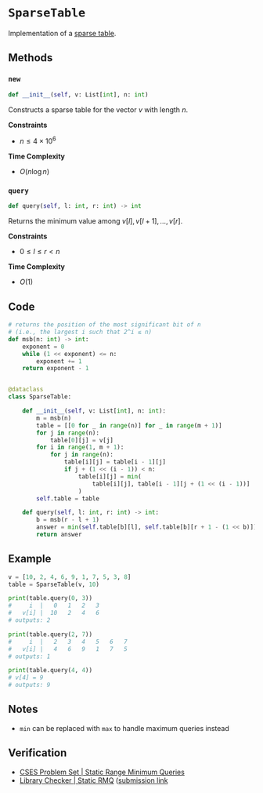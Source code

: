 # `SparseTable`
Implementation of a [sparse table](https://brilliant.org/wiki/sparse-table/#:~:text=Sparse%20Table%20is%20a%20data,compared%20to%20other%20data%20structures.).

## Methods
### `new`
```python
def __init__(self, v: List[int], n: int)
```

Constructs a sparse table for the vector $v$ with length $n$.

**Constraints** 
- $n \le 4 \times 10^{6}$

**Time Complexity**
- $O(n \log n)$

### `query`
```python
def query(self, l: int, r: int) -> int
```

Returns the minimum value among $v[l], v[l + 1], \dots, v[r]$.

**Constraints**
- $0 \le l \le r < n$

**Time Complexity**
- $O(1)$

## Code
```python
# returns the position of the most significant bit of n
# (i.e., the largest i such that 2^i ≤ n)
def msb(n: int) -> int:
    exponent = 0
    while (1 << exponent) <= n:
        exponent += 1
    return exponent - 1


@dataclass
class SparseTable:

    def __init__(self, v: List[int], n: int):
        m = msb(n)
        table = [[0 for _ in range(n)] for _ in range(m + 1)]
        for j in range(n):
            table[0][j] = v[j]
        for i in range(1, m + 1):
            for j in range(n):
                table[i][j] = table[i - 1][j]
                if j + (1 << (i - 1)) < n:
                    table[i][j] = min(
                        table[i][j], table[i - 1][j + (1 << (i - 1))]
                    )
        self.table = table

    def query(self, l: int, r: int) -> int:
        b = msb(r - l + 1)
        answer = min(self.table[b][l], self.table[b][r + 1 - (1 << b)])
        return answer
```

## Example
```python
v = [10, 2, 4, 6, 9, 1, 7, 5, 3, 8]
table = SparseTable(v, 10)

print(table.query(0, 3))
#     i  |   0   1   2   3
#   v[i] |  10   2   4   6
# outputs: 2

print(table.query(2, 7))
#     i  |   2   3   4   5   6   7
#   v[i] |   4   6   9   1   7   5
# outputs: 1

print(table.query(4, 4))
# v[4] = 9
# outputs: 9
```

## Notes
- `min` can be replaced with `max` to handle maximum queries instead

## Verification
- [CSES Problem Set | Static Range Minimum Queries](https://cses.fi/problemset/task/1647/)
- [Library Checker | Static RMQ](https://judge.yosupo.jp/problem/staticrmq) ([submission link](https://judge.yosupo.jp/submission/94658)